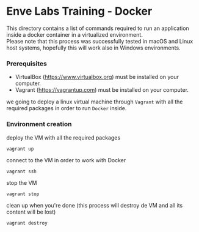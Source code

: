 # Enve Labs Training - Docker
This directory contains a list of commands required to run an application inside a docker container in a virtualized environment.</br>
Please note that this process was successfully tested in macOS and Linux host systems, hopefully this will work also in Windows environments.

### Prerequisites

- VirtualBox (https://www.virtualbox.org) must be installed on your computer.
- Vagrant (https://vagrantup.com) must be installed on your computer.


we going to deploy a linux virtual machine through `Vagrant` with all the required packages in order to run `Docker` inside.  

### Environment creation
deploy the VM with all the required packages

    vagrant up

connect to the VM in order to work with Docker

    vagrant ssh

stop the VM

    vagrant stop


clean up when you're done (this process will destroy de VM and all its content will be lost)

    vagrant destroy
